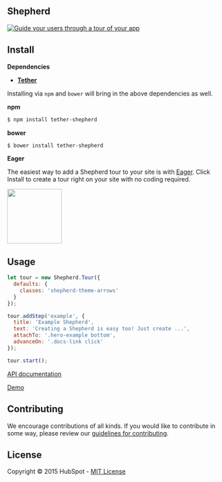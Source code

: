 ## Shepherd

[![Guide your users through a tour of your app](http://i.imgur.com/LDhfBvd.png)](http://github.hubspot.com/shepherd/docs/welcome)


## Install

__Dependencies__

* __[Tether](https://github.com/HubSpot/tether)__

Installing via `npm` and `bower` will bring in the above dependencies as well.


__npm__
```sh
$ npm install tether-shepherd
```

__bower__
```sh
$ bower install tether-shepherd
```

__Eager__

The easiest way to add a Shepherd tour to your site is with [Eager](http://eager.io).
Click Install to create a tour right on your site with no coding required.

<a href="https://eager.io/app/AalP5veMma6s/install?source=button">
  <img src="https://install.eager.io/install-button.png" border="0" width="126">
</a>


## Usage

```javascript
let tour = new Shepherd.Tour({
  defaults: {
    classes: 'shepherd-theme-arrows'
  }
});

tour.addStep('example', {
  title: 'Example Shepherd',
  text: 'Creating a Shepherd is easy too! Just create ...',
  attachTo: '.hero-example bottom',
  advanceOn: '.docs-link click'
});

tour.start();
```

[API documentation](http://github.hubspot.com/shepherd/)

[Demo](http://github.hubspot.com/shepherd/docs/welcome/)


## Contributing

We encourage contributions of all kinds. If you would like to contribute in some way, please review our [guidelines for contributing](CONTRIBUTING.md).


## License
Copyright &copy; 2015 HubSpot - [MIT License](LICENSE)
